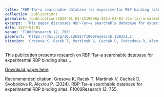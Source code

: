 ```yaml
---
title: "RBP-Tar–a searchable database for experimental RBP binding sites"
collection: publications
permalink: /publication/2024-01-01-3519598a-2024-01-01-rbp-tar-a-searchable-database
excerpt: 'This paper discusses RBP-Tar–a searchable database for experimental RBP binding sites...'
date: 2024-01-01
venue: 'F1000Research 12, 755'
paperurl: 'https://doi.org/10.12688/f1000research.129331.1'
citation: 'Gresova K, Racek T, Martinek V, Cechak D, Svobodova R, Alexiou P. (2024). RBP-Tar–a searchable database for experimental RBP binding sites. F1000Research 12, 755.'
---
```


This publication presents research on RBP-Tar–a searchable database for experimental RBP binding sites...

[Download paper here](https://doi.org/10.12688/f1000research.129331.1)

Recommended citation: Gresova K, Racek T, Martinek V, Cechak D, Svobodova R, Alexiou P. (2024). RBP-Tar–a searchable database for experimental RBP binding sites. F1000Research 12, 755.
